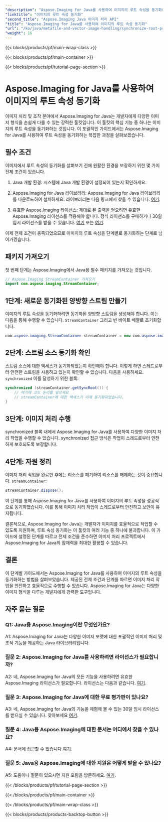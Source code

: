 ```yaml
---
"description": "Aspose.Imaging for Java를 사용하여 이미지의 루트 속성을 동기화하는 방법을 알아보세요. 이 단계별 가이드를 통해 스레드로부터 안전한 이미지 처리를 보장하세요."
"linktitle": "이미지의 루트 속성 동기화"
"second_title": "Aspose.Imaging Java 이미지 처리 API"
"title": "Aspose.Imaging for Java를 사용하여 이미지의 루트 속성 동기화"
"url": "/ko/java/metafile-and-vector-image-handling/synchronize-root-property-in-images/"
"weight": 16
---
```


{{< blocks/products/pf/main-wrap-class >}}

{{< blocks/products/pf/main-container >}}

{{< blocks/products/pf/tutorial-page-section >}}

# Aspose.Imaging for Java를 사용하여 이미지의 루트 속성 동기화

이미지 처리 및 조작 분야에서 Aspose.Imaging for Java는 개발자에게 다양한 이미지 형식을 손쉽게 다룰 수 있는 강력한 툴킷입니다. 이 툴킷의 핵심 기능 중 하나는 이미지의 루트 속성을 동기화하는 것입니다. 이 포괄적인 가이드에서는 Aspose.Imaging for Java를 사용하여 루트 속성을 동기화하는 복잡한 과정을 살펴보겠습니다.

## 필수 조건

이미지에서 루트 속성의 동기화를 살펴보기 전에 원활한 환경을 보장하기 위한 몇 가지 전제 조건이 있습니다.

1. Java 개발 환경: 시스템에 Java 개발 환경이 설정되어 있는지 확인하세요.

2. Aspose.Imaging for Java 라이브러리: Aspose.Imaging for Java 라이브러리를 다운로드하여 설치하세요. 라이브러리는 다음 링크에서 찾을 수 있습니다. [여기](https://releases.aspose.com/imaging/java/).

3. 유효한 Aspose.Imaging 라이선스: 제대로 된 출력을 얻으려면 유효한 Aspose.Imaging 라이선스를 적용해야 합니다. 정식 라이선스를 구매하거나 30일 임시 라이선스를 받을 수 있습니다. [여기](https://purchase.aspose.com/buy) 또는 [여기](https://purchase.aspose.com/temporary-license/).

이제 전제 조건이 충족되었으므로 이미지의 루트 속성을 단계별로 동기화하는 단계로 넘어가겠습니다.

## 패키지 가져오기

첫 번째 단계는 Aspose.Imaging에서 Java용 필수 패키지를 가져오는 것입니다.

```java
// Aspose.Imaging StreamContainer 가져오기
import com.aspose.imaging.StreamContainer;
```

## 1단계: 새로운 동기화된 양방향 스트림 만들기

이미지의 루트 속성을 동기화하려면 동기화된 양방향 스트림을 생성해야 합니다. 이는 다음을 통해 수행할 수 있습니다. `StreamContainer` 그리고 빈 바이트 배열로 초기화합니다.

```java
com.aspose.imaging.StreamContainer streamContainer = new com.aspose.imaging.StreamContainer(new java.io.ByteArrayInputStream(new byte[0]));
```

## 2단계: 스트림 소스 동기화 확인

스트림 소스에 대한 액세스가 동기화되었는지 확인해야 합니다. 이렇게 하면 스레드로부터 안전한 스트림을 사용하고 있는지 확인할 수 있습니다. 다음을 사용하세요. `synchronized` 이를 달성하기 위한 블록:

```java
synchronized (streamContainer.getSyncRoot()) {
    // 여기에 코드 논리를 넣으세요
    // streamContainer에 대한 액세스가 이제 동기화되었습니다.
}
```

## 3단계: 이미지 처리 수행

synchronized 블록 내에서 Aspose.Imaging for Java를 사용하여 다양한 이미지 처리 작업을 수행할 수 있습니다. synchronized 접근 방식은 작업이 스레드로부터 안전하게 보호되도록 보장합니다.

## 4단계: 자원 정리

이미지 처리 작업을 완료한 후에는 리소스를 폐기하여 리소스를 해제하는 것이 중요합니다. `streamContainer`:

```java
streamContainer.dispose();
```

이 단계를 통해 Aspose.Imaging for Java를 사용하여 이미지의 루트 속성을 성공적으로 동기화했습니다. 이를 통해 이미지 처리 작업이 스레드로부터 안전하고 보안이 유지됩니다.

결론적으로, Aspose.Imaging for Java는 개발자가 이미지를 효율적으로 작업할 수 있도록 지원하며, 루트 속성 동기화는 이 툴킷의 여러 기능 중 하나에 불과합니다. 이 가이드에 설명된 단계를 따르고 전제 조건을 준수하면 이미지 처리 프로젝트에서 Aspose.Imaging for Java의 잠재력을 최대한 활용할 수 있습니다.

## 결론

이 단계별 가이드에서는 Aspose.Imaging for Java를 사용하여 이미지의 루트 속성을 동기화하는 방법을 살펴보았습니다. 제공된 전제 조건과 단계를 따르면 이미지 처리 작업을 안전하고 효율적으로 수행할 수 있습니다. Aspose.Imaging for Java는 다양한 이미지 형식을 다루는 개발자에게 강력한 도구입니다.

## 자주 묻는 질문

### Q1: Java용 Aspose.Imaging이란 무엇인가요?

A1: Aspose.Imaging for Java는 다양한 이미지 포맷에 대한 포괄적인 이미지 처리 및 조작 기능을 제공하는 Java 라이브러리입니다.

### 질문 2: Aspose.Imaging for Java를 사용하려면 라이선스가 필요합니까?

A2: 네, Aspose.Imaging for Java의 모든 기능을 사용하려면 유효한 Aspose.Imaging 라이선스가 필요합니다. 라이선스는 다음과 같습니다. [여기](https://purchase.aspose.com/buy).

### 질문 3: Aspose.Imaging for Java에 대한 무료 평가판이 있나요?

A3: 네, Aspose.Imaging for Java의 기능을 체험해 볼 수 있는 30일 임시 라이선스를 받으실 수 있습니다. 찾아보세요 [여기](https://purchase.aspose.com/temporary-license/).

### 질문 4: Java용 Aspose.Imaging에 대한 문서는 어디에서 찾을 수 있나요?

A4: 문서에 접근할 수 있습니다 [여기](https://reference.aspose.com/imaging/java/).

### 질문 5: Java용 Aspose.Imaging에 대한 지원은 어떻게 받을 수 있나요?

A5: 도움이나 질문이 있으시면 지원 포럼을 방문하세요. [여기](https://forum.aspose.com/).

{{< /blocks/products/pf/tutorial-page-section >}}

{{< /blocks/products/pf/main-container >}}

{{< /blocks/products/pf/main-wrap-class >}}

{{< blocks/products/products-backtop-button >}}